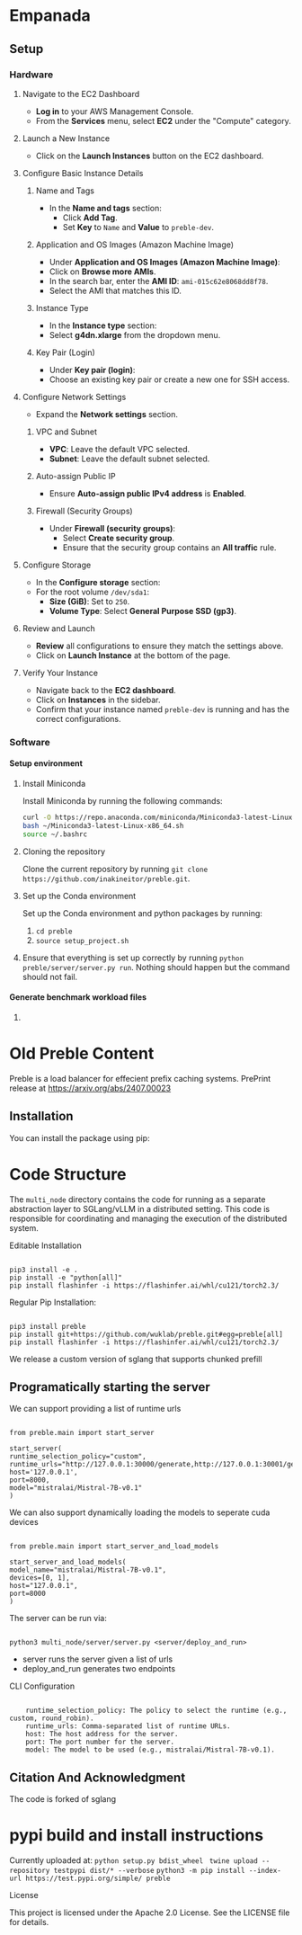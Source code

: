 # Empanada

## Setup

### Hardware

1. Navigate to the EC2 Dashboard

   - **Log in** to your AWS Management Console.
   - From the **Services** menu, select **EC2** under the "Compute" category.

1. Launch a New Instance

   - Click on the **Launch Instances** button on the EC2 dashboard.

1. Configure Basic Instance Details

   1. Name and Tags

      - In the **Name and tags** section:
        - Click **Add Tag**.
        - Set **Key** to `Name` and **Value** to `preble-dev`.

   1. Application and OS Images (Amazon Machine Image)

      - Under **Application and OS Images (Amazon Machine Image)**:
      - Click on **Browse more AMIs**.
      - In the search bar, enter the **AMI ID**: `ami-015c62e8068dd8f78`.
      - Select the AMI that matches this ID.

   1. Instance Type

      - In the **Instance type** section:
      - Select **g4dn.xlarge** from the dropdown menu.

   1. Key Pair (Login)

      - Under **Key pair (login)**:
      - Choose an existing key pair or create a new one for SSH access.

1. Configure Network Settings

   - Expand the **Network settings** section.

   1. VPC and Subnet

      - **VPC**: Leave the default VPC selected.
      - **Subnet**: Leave the default subnet selected.

   1. Auto-assign Public IP

      - Ensure **Auto-assign public IPv4 address** is **Enabled**.

   1. Firewall (Security Groups)

      - Under **Firewall (security groups)**:
        - Select **Create security group**.
        - Ensure that the security group contains an **All traffic** rule.

1. Configure Storage

   - In the **Configure storage** section:
   - For the root volume `/dev/sda1`:
     - **Size (GiB)**: Set to `250`.
     - **Volume Type**: Select **General Purpose SSD (gp3)**.

1. Review and Launch

   - **Review** all configurations to ensure they match the settings above.
   - Click on **Launch Instance** at the bottom of the page.

1. Verify Your Instance

   - Navigate back to the **EC2 dashboard**.
   - Click on **Instances** in the sidebar.
   - Confirm that your instance named `preble-dev` is running and has the correct configurations.

### Software

#### Setup environment

1. Install Miniconda

   Install Miniconda by running the following commands:

   ```bash
   curl -O https://repo.anaconda.com/miniconda/Miniconda3-latest-Linux-x86_64.sh
   bash ~/Miniconda3-latest-Linux-x86_64.sh
   source ~/.bashrc
   ```

1. Cloning the repository

   Clone the current repository by running `git clone https://github.com/inakineitor/preble.git`.

1. Set up the Conda environment

   Set up the Conda environment and python packages by running:

   1. `cd preble`
   1. `source setup_project.sh`

1. Ensure that everything is set up correctly by running `python preble/server/server.py run`. Nothing should happen but the command should not fail.

#### Generate benchmark workload files

1.

# Old Preble Content

Preble is a load balancer for effecient prefix caching systems.
PrePrint release at https://arxiv.org/abs/2407.00023

## Installation

You can install the package using pip:

# Code Structure

The `multi_node` directory contains the code for running as a separate abstraction layer to SGLang/vLLM in a distributed setting. This code is responsible for coordinating and managing the execution of the distributed system.

Editable Installation

```

pip3 install -e .
pip install -e "python[all]"
pip install flashinfer -i https://flashinfer.ai/whl/cu121/torch2.3/

```

Regular Pip Installation:

```

pip3 install preble
pip install git+https://github.com/wuklab/preble.git#egg=preble[all]
pip install flashinfer -i https://flashinfer.ai/whl/cu121/torch2.3/

```

We release a custom version of sglang that supports chunked prefill

## Programatically starting the server

We can support providing a list of runtime urls

```

from preble.main import start_server

start_server(
runtime_selection_policy="custom",
runtime_urls="http://127.0.0.1:30000/generate,http://127.0.0.1:30001/generate",
host='127.0.0.1',
port=8000,
model="mistralai/Mistral-7B-v0.1"
)

```

We can also support dynamically loading the models to seperate cuda devices

```

from preble.main import start_server_and_load_models

start_server_and_load_models(
model_name="mistralai/Mistral-7B-v0.1",
devices=[0, 1],
host="127.0.0.1",
port=8000
)

```

The server can be run via:

```

python3 multi_node/server/server.py <server/deploy_and_run>

```

- server runs the server given a list of urls
- deploy_and_run generates two endpoints

CLI Configuration

```

    runtime_selection_policy: The policy to select the runtime (e.g., custom, round_robin).
    runtime_urls: Comma-separated list of runtime URLs.
    host: The host address for the server.
    port: The port number for the server.
    model: The model to be used (e.g., mistralai/Mistral-7B-v0.1).

```

## Citation And Acknowledgment

The code is forked of sglang

# pypi build and install instructions

Currently uploaded at:
`python setup.py bdist_wheel`
` twine upload --repository testpypi dist/* --verbose`
`python3 -m pip install --index-url https://test.pypi.org/simple/ preble`

License

This project is licensed under the Apache 2.0 License. See the LICENSE file for details.

```

```
